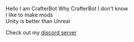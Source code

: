 Hello I am CrafterBot 
   Why CrafterBot I don't know<br>
   I like to make mods<br>
   Unity is better than Unreal<br>

Check out my <a href="https://discord.com/invite/MyU9mBR352">discord server</a>
